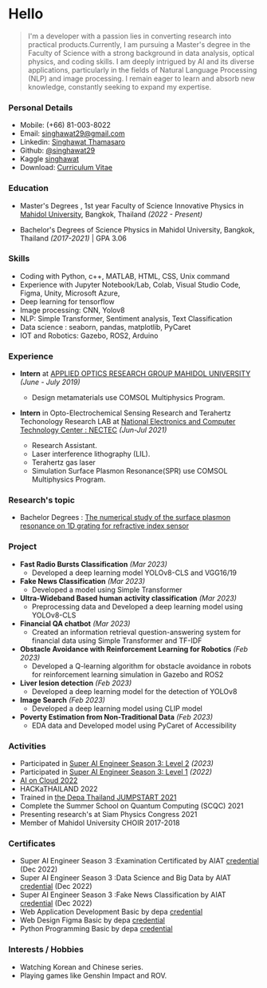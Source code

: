 # Hello
> I'm a developer with a passion lies in converting research into practical products.Currently, I am pursuing a Master's degree in the Faculty of Science with a strong background in data analysis, optical physics, and coding skills. I am deeply intrigued by AI and its diverse applications, particularly in the fields of Natural Language Processing (NLP) and image processing. I remain eager to learn and absorb new knowledge, constantly seeking to expand my expertise.

### Personal Details
* Mobile: (+66) 81-003-8022
* Email: singhawat29@gmail.com
* Linkedin: [Singhawat Thamasaro](https://www.linkedin.com/in/singhawat-thamasaro-060b8b175/)
* Github: [@singhawat29](https://github.com/singhawat29)
* Kaggle [singhawat](https://www.kaggle.com/singhawatthamasaro)
* Download: [Curriculum Vitae](/Resume.pdf)

### Education
* Master's Degrees , 1st year Faculty of Science Innovative Physics in [Mahidol University](https://mahidol.ac.th/th/), Bangkok, Thailand *(2022 - Present)* 

* Bachelor's Degrees of Science Physics in Mahidol University, Bangkok, Thailand *(2017-2021)* | GPA 3.06

### Skills
* Coding with Python, c++, MATLAB, HTML, CSS, Unix command 
* Experience with Jupyter Notebook/Lab, Colab, Visual Studio Code, Figma, Unity, Microsoft Azure, 
* Deep learning for tensorflow
* Image processing: CNN, Yolov8
* NLP: Simple Transformer, Sentiment analysis, Text Classification 
* Data science : seaborn, pandas, matplotlib, PyCaret
* IOT and Robotics: Gazebo, ROS2, Arduino 

### Experience
- **Intern** at [APPLIED OPTICS RESEARCH GROUP MAHIDOL UNIVERSITY](https://physics.sc.mahidol.ac.th/aorg/) *(June - July 2019)*
  - Design metamaterials use COMSOL Multiphysics Program.

- **Intern** in Opto-Electrochemical Sensing Research and Terahertz Techonology Research LAB at [National Electronics and Computer Technology Center : NECTEC](https://www.nectec.or.th/research/research-unit/ssdrg-trt.html) *(Jun-Jul 2021)*
  - Research Assistant.
  - Laser interference lithography (LIL).
  - Terahertz gas laser 
  - Simulation Surface Plasmon Resonance(SPR) use COMSOL Multiphysics Program.

### Research's topic
- Bachelor Degrees : [The numerical study of the surface plasmon resonance on 1D grating for refractive index sensor](/%E0%B9%80%E0%B8%A5%E0%B9%88%E0%B8%A1%E0%B8%88%E0%B8%9A_6005302_eng_2.pdf)

### Project
* **Fast Radio Bursts Classification** *(Mar 2023)*
  - Developed a deep learning model YOLOv8-CLS and VGG16/19
* **Fake News Classification** *(Mar 2023)*
  - Developed a model using Simple Transformer
* **Ultra-Wideband Based human activity classification** *(Mar 2023)*
  - Preprocessing data and Developed a deep learning model using YOLOv8-CLS 
* **Financial QA chatbot** *(Mar 2023)*
  - Created an information retrieval question-answering system for financial data using Simple Transformer and TF-IDF
* **Obstacle Avoidance with Reinforcement Learning for Robotics** *(Feb 2023)*
  - Developed a Q-learning algorithm for obstacle avoidance in robots for reinforcement learning simulation in Gazebo and ROS2
* **Liver lesion detection** *(Feb 2023)*
  - Developed a deep learning model for the detection of YOLOv8 
* **Image Search** *(Feb 2023)*
  - Developed a deep learning model using CLIP model
* **Poverty Estimation from Non-Traditional Data** *(Feb 2023)*
  - EDA data and Developed model using PyCaret of Accessibility

### Activities
* Participated in [Super AI Engineer Season 3: Level 2](https://superai.aiat.or.th/) *(2023)*
* Participated in [Super AI Engineer Season 3: Level 1](https://superai.aiat.or.th/) *(2022)*
* [AI on Cloud 2022](/SINGHAWAT%20THAMASARO%20.png)
* HACKaTHAILAND 2022
* Trained in [the Depa Thailand JUMPSTART 2021](/15.jpg)
* Complete the Summer School on Quantum Computing (SCQC) 2021
* Presenting research's at Siam Physics Congress 2021
* Member of  Mahidol University CHOIR 2017-2018

### Certificates
* Super AI Engineer Season 3 :Examination Certificated by AIAT [credential](https://assessment.aiat.or.th/certificate/e85d2135-6b2a-4b59-b215-7c6ef33b60a6) (Dec 2022)
* Super AI Engineer Season 3 :Data Science and Big Data by AIAT [credential](https://assessment.aiat.or.th/certificate/50b10409-0ec8-4ece-83b5-315527579f9f) (Dec 2022)
* Super AI Engineer Season 3 :Fake News Classification by AIAT [credential](/Super%20AI%20SS3_Hackathon%20Online%2003-03.png) (Dec 2022)
* Web Application Development Basic by depa [credential](/singhawat29-Web-Application-Development-Full-Stack-Web-App-Development-FulI-stack-basic-HACKaTHAILAND.pdf)
* Web Design Figma Basic by depa [credential](/singhawat29-Web-Design-Figma-Web-DesignFigma-Basic-HACKaTHAILAND.pdf)
* Python Programming Basic by depa [credential](/singhawat29-Python-Programming-Python-Programming-Basic-HACKaTHAILAND.pdf)

### Interests / Hobbies
* Watching Korean and Chinese series.  
* Playing games like Genshin Impact and ROV.